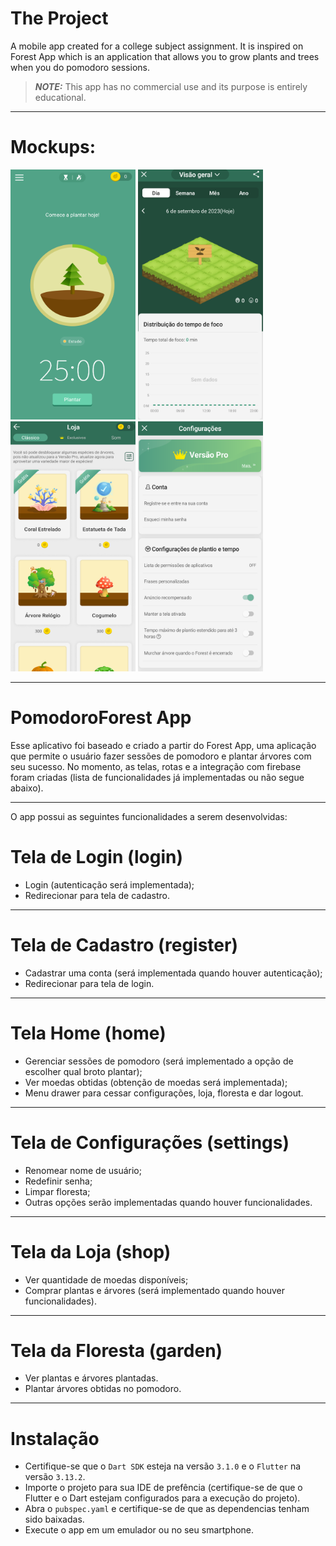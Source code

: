 # The Project
A mobile app created for a college subject assignment. It is inspired on Forest App which is an application that allows you to grow plants and trees when you do pomodoro sessions. 

> **_NOTE:_**  This app has no commercial use and its purpose is entirely educational.

---
# Mockups:
<img src="Mockups\Mockup 1.png" alt=“mockup-1” width=200 height=400> <img src="Mockups\Mockup 2.png" alt=“mockup-2” width=200 height=400> <img src="Mockups\Mockup 3.png" alt=“mockup-3” width=200 height=400> <img src="Mockups\Mockup 4.png" alt=“mockup-4” width=200 height=400>


---
# PomodoroForest App

Esse aplicativo foi baseado e criado a partir do Forest App, uma aplicação que permite o usuário fazer sessões de pomodoro e plantar árvores com seu sucesso. No momento, as telas, rotas e a integração com firebase foram criadas (lista de funcionalidades já implementadas ou não segue abaixo).

---
O app possui as seguintes funcionalidades a serem desenvolvidas:

# Tela de Login (login)
- Login (autenticação será implementada);
- Redirecionar para tela de cadastro.

---
# Tela de Cadastro (register)
- Cadastrar uma conta (será implementada quando houver autenticação);
- Redirecionar para tela de login.

---
# Tela Home (home)
- Gerenciar sessões de pomodoro (será implementado a opção de escolher qual broto plantar);
- Ver moedas obtidas (obtenção de moedas será implementada);
- Menu drawer para cessar configurações, loja, floresta e dar logout.

---
# Tela de Configurações (settings)
- Renomear nome de usuário;
- Redefinir senha;
- Limpar floresta;
- Outras opções serão implementadas quando houver funcionalidades.

---
# Tela da Loja (shop)
- Ver quantidade de moedas disponíveis;
- Comprar plantas e árvores (será implementado quando houver funcionalidades).

---
# Tela da Floresta (garden)
- Ver plantas e árvores plantadas.
- Plantar árvores obtidas no pomodoro.

---
# Instalação

- Certifique-se que o `Dart SDK` esteja na versão `3.1.0` e o `Flutter` na versão `3.13.2`.
- Importe o projeto para sua IDE de prefência (certifique-se de que o Flutter e o Dart estejam configurados para a execução do projeto).
- Abra o `pubspec.yaml` e certifique-se de que as dependencias tenham sido baixadas.
- Execute o app em um emulador ou no seu smartphone.
